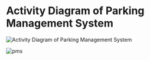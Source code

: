 # Activity Diagram of Parking Management System
![Activity Diagram of Parking Management System](https://user-images.githubusercontent.com/59198753/143310192-e92e87ff-b98d-466e-a8ae-cce6532f27b7.png)

![pms](https://user-images.githubusercontent.com/59198753/143310197-c43e0b1c-2816-47d7-8d3e-b453fbd4a2ca.png)
